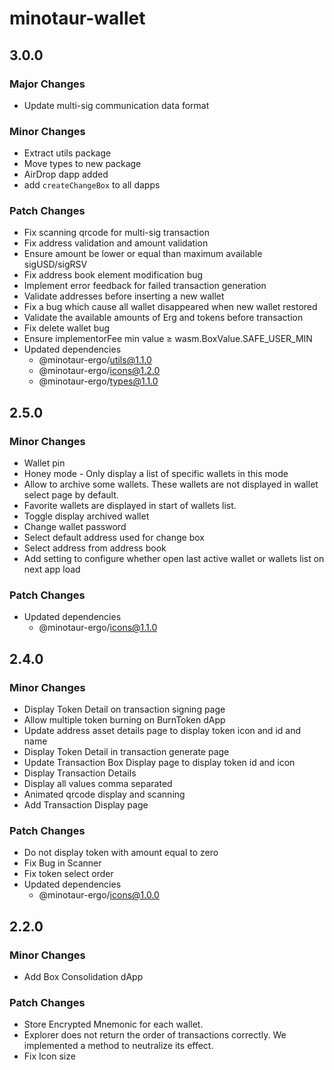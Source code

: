 # minotaur-wallet

## 3.0.0

### Major Changes

- Update multi-sig communication data format

### Minor Changes

- Extract utils package
- Move types to new package
- AirDrop dapp added
- add `createChangeBox` to all dapps

### Patch Changes

- Fix scanning qrcode for multi-sig transaction
- Fix address validation and amount validation
- Ensure amount be lower or equal than maximum available sigUSD/sigRSV
- Fix address book element modification bug
- Implement error feedback for failed transaction generation
- Validate addresses before inserting a new wallet
- Fix a bug which cause all wallet disappeared when new wallet restored
- Validate the available amounts of Erg and tokens before transaction
- Fix delete wallet bug
- Ensure implementorFee min value ≥ wasm.BoxValue.SAFE_USER_MIN
- Updated dependencies
  - @minotaur-ergo/utils@1.1.0
  - @minotaur-ergo/icons@1.2.0
  - @minotaur-ergo/types@1.1.0

## 2.5.0

### Minor Changes

- Wallet pin
- Honey mode - Only display a list of specific wallets in this mode
- Allow to archive some wallets. These wallets are not displayed in wallet select page by default.
- Favorite wallets are displayed in start of wallets list.
- Toggle display archived wallet
- Change wallet password
- Select default address used for change box
- Select address from address book
- Add setting to configure whether open last active wallet or wallets list on next app load

### Patch Changes

- Updated dependencies
  - @minotaur-ergo/icons@1.1.0

## 2.4.0

### Minor Changes

- Display Token Detail on transaction signing page
- Allow multiple token burning on BurnToken dApp
- Update address asset details page to display token icon and id and name
- Display Token Detail in transaction generate page
- Update Transaction Box Display page to display token id and icon
- Display Transaction Details
- Display all values comma separated
- Animated qrcode display and scanning
- Add Transaction Display page

### Patch Changes

- Do not display token with amount equal to zero
- Fix Bug in Scanner
- Fix token select order
- Updated dependencies
  - @minotaur-ergo/icons@1.0.0

## 2.2.0

### Minor Changes

- Add Box Consolidation dApp

### Patch Changes

- Store Encrypted Mnemonic for each wallet.
- Explorer does not return the order of transactions correctly. We implemented a method to neutralize its effect.
- Fix Icon size
